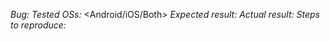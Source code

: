 *Bug:* <Bug title>
*Tested OSs:* <Android/iOS/Both>
*Expected result:* <Description of expected result>
*Actual result:* <Description of actual result>
*Steps to reproduce:* <Method to reproduce the bug>